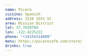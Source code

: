 ```yaml
---
name: Picaro
cuisine: Spanish
address: 3120 16th St
area: Mission District
lat: 37.7650784
lon: -122.4225222
phone: "+14154314089"
menu: https://picarocafe.com/store/
drinks: true
---
```

